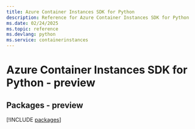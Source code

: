 ```yaml
---
title: Azure Container Instances SDK for Python
description: Reference for Azure Container Instances SDK for Python
ms.date: 02/24/2025
ms.topic: reference
ms.devlang: python
ms.service: containerinstances
---
```

# Azure Container Instances SDK for Python - preview
## Packages - preview
[!INCLUDE [packages](container-instances-index.md)]